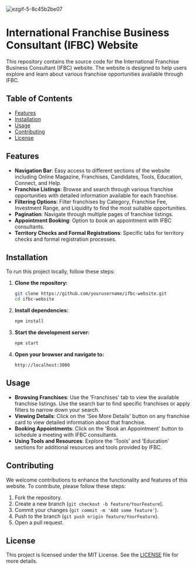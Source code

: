 ![ezgif-5-8c45b2be07](https://github.com/omerkhan7210/ifbc/assets/98934274/27bb4dfe-33c9-4a43-a073-0d95034b605a)
# International Franchise Business Consultant (IFBC) Website

This repository contains the source code for the International Franchise Business Consultant (IFBC) website. The website is designed to help users explore and learn about various franchise opportunities available through IFBC.

## Table of Contents
- [Features](#features)
- [Installation](#installation)
- [Usage](#usage)
- [Contributing](#contributing)
- [License](#license)

## Features

- **Navigation Bar**: Easy access to different sections of the website including Online Magazine, Franchises, Candidates, Tools, Education, Connect, and Help.
- **Franchise Listings**: Browse and search through various franchise opportunities with detailed information available for each franchise.
- **Filtering Options**: Filter franchises by Category, Franchise Fee, Investment Range, and Liquidity to find the most suitable opportunities.
- **Pagination**: Navigate through multiple pages of franchise listings.
- **Appointment Booking**: Option to book an appointment with IFBC consultants.
- **Territory Checks and Formal Registrations**: Specific tabs for territory checks and formal registration processes.

## Installation

To run this project locally, follow these steps:

1. **Clone the repository:**
    ```bash
    git clone https://github.com/yourusername/ifbc-website.git
    cd ifbc-website
    ```

2. **Install dependencies:**
    ```bash
    npm install
    ```

3. **Start the development server:**
    ```bash
    npm start
    ```

4. **Open your browser and navigate to:**
    ```
    http://localhost:3000
    ```

## Usage

- **Browsing Franchises**: Use the 'Franchises' tab to view the available franchise listings. Use the search bar to find specific franchises or apply filters to narrow down your search.
- **Viewing Details**: Click on the 'See More Details' button on any franchise card to view detailed information about that franchise.
- **Booking Appointments**: Click on the 'Book an Appointment' button to schedule a meeting with IFBC consultants.
- **Using Tools and Resources**: Explore the 'Tools' and 'Education' sections for additional resources and tools provided by IFBC.

## Contributing

We welcome contributions to enhance the functionality and features of this website. To contribute, please follow these steps:

1. Fork the repository.
2. Create a new branch (`git checkout -b feature/YourFeature`).
3. Commit your changes (`git commit -m 'Add some feature'`).
4. Push to the branch (`git push origin feature/YourFeature`).
5. Open a pull request.

## License

This project is licensed under the MIT License. See the [LICENSE](LICENSE) file for more details.
